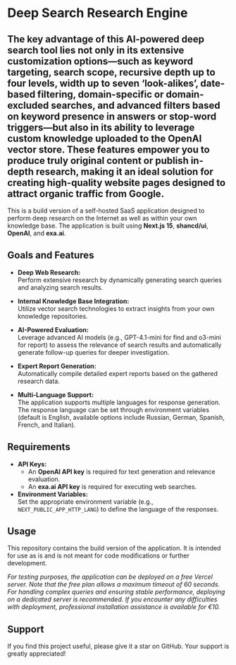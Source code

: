 # Deep Search Research Engine
## The key advantage of this AI-powered deep search tool lies not only in its extensive customization options—such as keyword targeting, search scope, recursive depth up to four levels, width up to seven ‘look-alikes’, date-based filtering, domain-specific or domain-excluded searches, and advanced filters based on keyword presence in answers or stop-word triggers—but also in its ability to leverage custom knowledge uploaded to the OpenAI vector store. These features empower you to produce truly original content or publish in-depth research, making it an ideal solution for creating high-quality website pages designed to attract organic traffic from Google.

This is a build version of a self-hosted SaaS application designed to perform deep research on the Internet as well as within your own knowledge base. The application is built using **Next.js 15**, **shancd/ui**, **OpenAI**, and **exa.ai**.

## Goals and Features

- **Deep Web Research:**  
  Perform extensive research by dynamically generating search queries and analyzing search results.

- **Internal Knowledge Base Integration:**  
  Utilize vector search technologies to extract insights from your own knowledge repositories.

- **AI-Powered Evaluation:**  
  Leverage advanced AI models (e.g., GPT-4.1-mini for find and o3-mini for report) to assess the relevance of search results and automatically generate follow-up queries for deeper investigation.

- **Expert Report Generation:**  
  Automatically compile detailed expert reports based on the gathered research data.

- **Multi-Language Support:**  
  The application supports multiple languages for response generation. The response language can be set through environment variables (default is English, available options include Russian, German, Spanish, French, and Italian).

## Requirements

- **API Keys:**  
  - An **OpenAI API key** is required for text generation and relevance evaluation.  
  - An **exa.ai API key** is required for executing web searches.
- **Environment Variables:**  
  Set the appropriate environment variable (e.g., `NEXT_PUBLIC_APP_HTTP_LANG`) to define the language of the responses.

## Usage

This repository contains the build version of the application. It is intended for use as is and is not meant for code modifications or further development.

*For testing purposes, the application can be deployed on a free Vercel server. Note that the free plan allows a maximum timeout of 60 seconds. For handling complex queries and ensuring stable performance, deploying on a dedicated server is recommended. If you encounter any difficulties with deployment, professional installation assistance is available for €10.*

## Support

If you find this project useful, please give it a star on GitHub. Your support is greatly appreciated!
